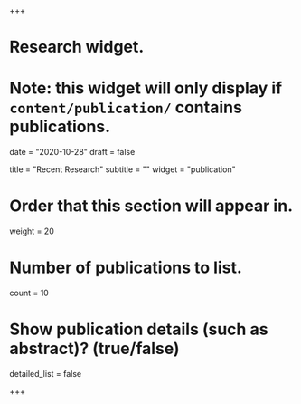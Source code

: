 +++
# Research widget.
# Note: this widget will only display if `content/publication/` contains publications.

date = "2020-10-28"
draft = false

title = "Recent Research"
subtitle = ""
widget = "publication"

# Order that this section will appear in.
weight = 20

# Number of publications to list.
count = 10

# Show publication details (such as abstract)? (true/false)
detailed_list = false

+++
